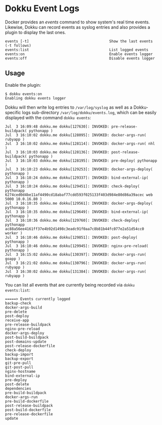 # Dokku Event Logs

Docker provides an _events_ command to show system's real time events. Likewise, Dokku can record events as syslog entries and also provides a plugin to display the last ones.

```
events [-t]                                     Show the last events (-t follows)
events:list                                     List logged events
events:on                                       Enable events logger
events:off                                      Disable events logger
```

## Usage

Enable the plugin:

```
$ dokku events:on
Enabling dokku events logger
```

Dokku will then write log entries to ``/var/log/syslog`` as well as a Dokku-specific logs sub-directory ``/var/log/dokku/events.log``, which can be easily displayed with the command `dokku events`:

```
Jul  3 16:09:48 dokku.me dokku[127630]: INVOKED: pre-release-buildpack( pythonapp )
Jul  3 16:10:02 dokku.me dokku[128095]: INVOKED: docker-args-run( rubyapp )
Jul  3 16:10:02 dokku.me dokku[128114]: INVOKED: docker-args-run( nhl )
Jul  3 16:10:03 dokku.me dokku[128136]: INVOKED: post-release-buildpack( pythonapp )
Jul  3 16:10:03 dokku.me dokku[128195]: INVOKED: pre-deploy( pythonapp )
Jul  3 16:10:23 dokku.me dokku[129253]: INVOKED: docker-args-deploy( pythonapp )
Jul  3 16:10:24 dokku.me dokku[129337]: INVOKED: bind-external-ip( pythonapp )
Jul  3 16:10:24 dokku.me dokku[129451]: INVOKED: check-deploy( pythonapp 6274ced0d4be11af4490cd18abaf77cdd593f025133f403d984e80d86a39acec web 5000 10.0.16.80 )
Jul  3 16:10:35 dokku.me dokku[129561]: INVOKED: docker-args-deploy( pythonapp )
Jul  3 16:10:35 dokku.me dokku[129649]: INVOKED: bind-external-ip( pythonapp )
Jul  3 16:10:36 dokku.me dokku[129760]: INVOKED: check-deploy( pythonapp ac88a56ee4161ff37e4b92d1498c3eadc91f0aa7c8b81b44fc077e2a51d54cc0 worker )
Jul  3 16:10:46 dokku.me dokku[129851]: INVOKED: post-deploy( pythonapp )
Jul  3 16:10:46 dokku.me dokku[129945]: INVOKED: nginx-pre-reload( pythonapp )
Jul  3 16:15:02 dokku.me dokku[130397]: INVOKED: docker-args-run( goapp )
Jul  3 16:21:02 dokku.me dokku[130796]: INVOKED: docker-args-run( rubyapp )
Jul  3 16:30:02 dokku.me dokku[131384]: INVOKED: docker-args-run( rubyapp )
```

You can list all events that are currently being recorded via `dokku events:list`:
```
=====> Events currently logged
backup-check
docker-args-build
pre-delete
post-deploy
receive-app
pre-release-buildpack
nginx-pre-reload
docker-args-deploy
post-build-buildpack
post-domains-update
post-release-dockerfile
check-deploy
backup-import
backup-export
git-pre-pull
git-post-pull
nginx-hostname
bind-external-ip
pre-deploy
post-delete
dependencies
pre-build-buildpack
docker-args-run
pre-build-dockerfile
post-release-buildpack
post-build-dockerfile
pre-release-dockerfile
update
```
